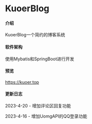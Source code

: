 # KuoerBlog

#### 介绍
KuoerBlog一个简约的博客系统

#### 软件架构
使用Mybatis和SpringBoot进行开发

#### 预览
https://kuoer.top

#### 更新日志
2023-4-20 - 增加评论区回复功能

2023-4-16 - 增加UomgAPI的QQ登录功能